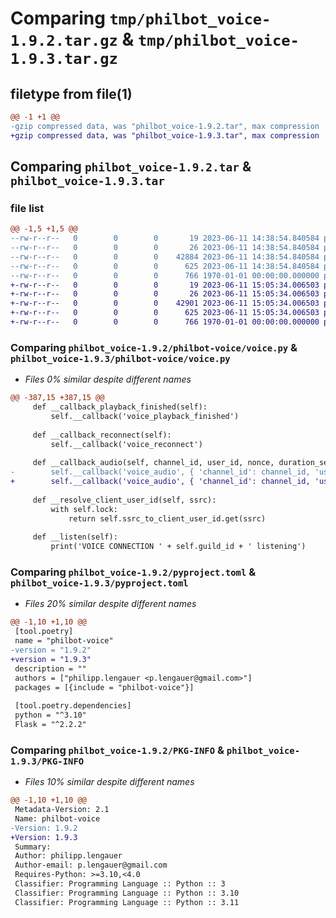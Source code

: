 # Comparing `tmp/philbot_voice-1.9.2.tar.gz` & `tmp/philbot_voice-1.9.3.tar.gz`

## filetype from file(1)

```diff
@@ -1 +1 @@
-gzip compressed data, was "philbot_voice-1.9.2.tar", max compression
+gzip compressed data, was "philbot_voice-1.9.3.tar", max compression
```

## Comparing `philbot_voice-1.9.2.tar` & `philbot_voice-1.9.3.tar`

### file list

```diff
@@ -1,5 +1,5 @@
--rw-r--r--   0        0        0       19 2023-06-11 14:38:54.840584 philbot_voice-1.9.2/philbot-voice/__init__.py
--rw-r--r--   0        0        0       26 2023-06-11 14:38:54.840584 philbot_voice-1.9.2/philbot-voice/__main__.py
--rw-r--r--   0        0        0    42884 2023-06-11 14:38:54.840584 philbot_voice-1.9.2/philbot-voice/voice.py
--rw-r--r--   0        0        0      625 2023-06-11 14:38:54.840584 philbot_voice-1.9.2/pyproject.toml
--rw-r--r--   0        0        0      766 1970-01-01 00:00:00.000000 philbot_voice-1.9.2/PKG-INFO
+-rw-r--r--   0        0        0       19 2023-06-11 15:05:34.006503 philbot_voice-1.9.3/philbot-voice/__init__.py
+-rw-r--r--   0        0        0       26 2023-06-11 15:05:34.006503 philbot_voice-1.9.3/philbot-voice/__main__.py
+-rw-r--r--   0        0        0    42901 2023-06-11 15:05:34.006503 philbot_voice-1.9.3/philbot-voice/voice.py
+-rw-r--r--   0        0        0      625 2023-06-11 15:05:34.006503 philbot_voice-1.9.3/pyproject.toml
+-rw-r--r--   0        0        0      766 1970-01-01 00:00:00.000000 philbot_voice-1.9.3/PKG-INFO
```

### Comparing `philbot_voice-1.9.2/philbot-voice/voice.py` & `philbot_voice-1.9.3/philbot-voice/voice.py`

 * *Files 0% similar despite different names*

```diff
@@ -387,15 +387,15 @@
     def __callback_playback_finished(self):
         self.__callback('voice_playback_finished')
 
     def __callback_reconnect(self):
         self.__callback('voice_reconnect')
 
     def __callback_audio(self, channel_id, user_id, nonce, duration_secs):
-        self.__callback('voice_audio', { 'channel_id': channel_id, 'user_id': user_id, 'nonce': nonce, 'duration_secs': duration_secs })
+        self.__callback('voice_audio', { 'channel_id': channel_id, 'user_id': user_id, 'nonce': nonce, 'format': 'wav', 'duration_secs': duration_secs })
     
     def __resolve_client_user_id(self, ssrc):
         with self.lock:
             return self.ssrc_to_client_user_id.get(ssrc)
 
     def __listen(self):
         print('VOICE CONNECTION ' + self.guild_id + ' listening')
```

### Comparing `philbot_voice-1.9.2/pyproject.toml` & `philbot_voice-1.9.3/pyproject.toml`

 * *Files 20% similar despite different names*

```diff
@@ -1,10 +1,10 @@
 [tool.poetry]
 name = "philbot-voice"
-version = "1.9.2"
+version = "1.9.3"
 description = ""
 authors = ["philipp.lengauer <p.lengauer@gmail.com>"]
 packages = [{include = "philbot-voice"}]
 
 [tool.poetry.dependencies]
 python = "^3.10"
 Flask = "^2.2.2"
```

### Comparing `philbot_voice-1.9.2/PKG-INFO` & `philbot_voice-1.9.3/PKG-INFO`

 * *Files 10% similar despite different names*

```diff
@@ -1,10 +1,10 @@
 Metadata-Version: 2.1
 Name: philbot-voice
-Version: 1.9.2
+Version: 1.9.3
 Summary: 
 Author: philipp.lengauer
 Author-email: p.lengauer@gmail.com
 Requires-Python: >=3.10,<4.0
 Classifier: Programming Language :: Python :: 3
 Classifier: Programming Language :: Python :: 3.10
 Classifier: Programming Language :: Python :: 3.11
```


